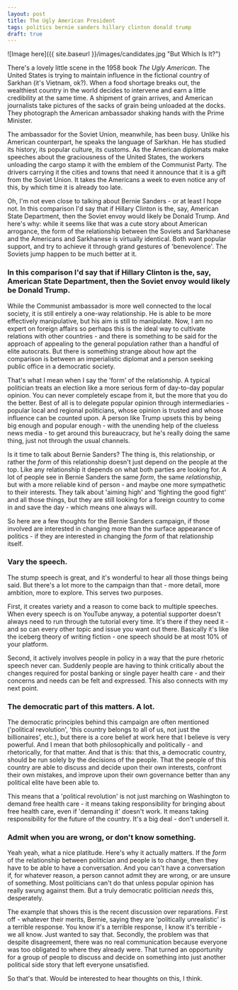 ```yaml
---
layout: post
title: The Ugly American President
tags: politics bernie sanders hillary clinton donald trump
draft: true
---
```


![Image here]({{ site.baseurl }}/images/candidates.jpg "But Which Is It?")

There's a lovely little scene in the 1958 book *The Ugly American*.  The United States is trying to maintain influence in the fictional country of Sarkhan (it's Vietnam, ok?).  When a food shortage breaks out, the wealthiest country in the world decides to intervene and earn a little credibility at the same time.  A shipment of grain arrives, and American journalists take pictures of the sacks of grain being unloaded at the docks.  They photograph the American ambassador shaking hands with the Prime Minister.

The ambassador for the Soviet Union, meanwhile, has been busy.  Unlike his American counterpart, he speaks the language of Sarkhan.  He has studied its history, its popular culture, its customs.  As the American diplomats make speeches about the graciousness of the United States, the workers unloading the cargo stamp it with the emblem of the Communist Party.  The drivers carrying it the cities and towns that need it announce that it is a gift from the Soviet Union.  It takes the Americans a week to even notice any of this, by which time it is already too late.

Oh, I'm not even close to talking about Bernie Sanders - or at least I hope not.  In this comparison I'd say that if Hillary Clinton is the, say, American State Department, then the Soviet envoy would likely be Donald Trump.  And here's why: while it seems like that was a cute story about American arrogance, the form of the relationship between the Soviets and Sarkhanese and the Americans and Sarkhanese is virtually identical.  Both want popular support, and try to achieve it through grand gestures of 'benevolence'.  The Soviets jump happen to be much better at it.

<h3 class="h3">In this comparison I'd say that if Hillary Clinton is the, say, American State Department, then the Soviet envoy would likely be Donald Trump.</h3>

While the Communist ambassador is more well connected to the local society, it is still entirely a one-way relationship.  He is able to be more effectively manipulative, but his aim is still to manipulate.  Now, I am no expert on foreign affairs so perhaps this is the ideal way to cultivate relations with other countries - and there is something to be said for the approach of appealing to the general population rather than a handful of elite autocrats.  But there is something strange about how apt the comparison is between an imperialistic diplomat and a person seeking public office in a democratic society.

That's what I mean when I say the 'form' of the relationship.  A typical politician treats an election like a more serious form of day-to-day popular opinion.  You can never completely escape from it, but the more that you do the better.  Best of all is to delegate popular opinion through intermediaries - popular local and regional politicians, whose opinion is trusted and whose influence can be counted upon.  A person like Trump upsets this by being big enough and popular enough - with the unending help of the clueless news media - to get around this bureaucracy, but he's really doing the same thing, just not through the usual channels.

Is it time to talk about Bernie Sanders?  The thing is, this relationship, or rather the *form* of this relationship doesn't just depend on the people at the top.  Like any relationship it depends on what both parties are looking for.  A lot of people see in Bernie Sanders the same *form*, the same *relationship*, but with a more reliable kind of person - and maybe one more sympathetic to their interests.  They talk about 'aiming high' and 'fighting the good fight' and all those things, but they are still looking for a foreign country to come in and save the day - which means one always will.

So here are a few thoughts for the Bernie Sanders campaign, if those involved are interested in changing more than the surface appearance of politics - if they are interested in changing the *form* of that relationship itself.

<h3 class="h3">Vary the speech.</h3>

The stump speech is great, and it's wonderful to hear all those things being said.  But there's a lot more to the campaign than that - more detail, more ambition, more to explore.  This serves two purposes.

First, it creates variety and a reason to come back to multiple speeches.  When every speech is on YouTube anyway, a potential supporter doesn't always need to run through the tutorial every time.  It's there if they need it - and so can every other topic and issue you want out there.  Basically it's like the iceberg theory of writing fiction - one speech should be at most 10% of your platform.

Second, it actively involves people in policy in a way that the pure rhetoric speech never can.  Suddenly people are having to think critically about the changes required for postal banking or single payer health care - and their concerns and needs can be felt and expressed.  This also connects with my next point.

<h3 class="h3">The democratic part of this matters.  A lot.</h3>

The democratic principles behind this campaign are often mentioned ('political revolution', 'this country belongs to all of us, not just the billionaires', etc.), but there is a core belief at work here that I believe is very powerful.  And I mean that both philosophically and politically - and rhetorically, for that matter.  And that is this: that this, a democratic country, should be run solely by the decisions of the people.  That the people of this country are able to discuss and decide upon their own interests, confront their own mistakes, and improve upon their own governance better than any political elite have been able to.

This means that a 'political revolution' is not just marching on Washington to demand free health care - it means taking responsibility for bringing about free health care, even if 'demanding it' doesn't work.  It means taking responsibility for the future of the country.  It's a big deal - don't undersell it.

<h3 class="h3">Admit when you are wrong, or don't know something.</h3>

Yeah yeah, what a nice platitude.  Here's why it actually matters.  If the *form* of the relationship between politician and people is to change, then they have to be able to have a conversation.  And you can't have a conversation if, for whatever reason, a person cannot admit they are wrong, or are unsure of something.  Most politicians can't do that unless popular opinion has really swung against them.  But a truly democratic politician *needs* this, desperately.

The example that shows this is the recent discussion over reparations.  First off - whatever their merits, Bernie, saying they are 'politically unrealistic' is a terrible response.  You know it's a terrible response, I know it's terrible - we all know.  Just wanted to say that.  Secondly, the problem was that despite disagreement, there was no real communication because everyone was too obligated to where they already were.  That turned an opportunity for a group of people to discuss and decide on something into just another political side story that left everyone unsatisfied.

So that's that.  Would be interested to hear thoughts on this, I think.